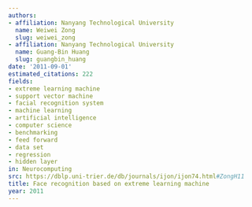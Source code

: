```yaml
---
authors:
- affiliation: Nanyang Technological University
  name: Weiwei Zong
  slug: weiwei_zong
- affiliation: Nanyang Technological University
  name: Guang-Bin Huang
  slug: guangbin_huang
date: '2011-09-01'
estimated_citations: 222
fields:
- extreme learning machine
- support vector machine
- facial recognition system
- machine learning
- artificial intelligence
- computer science
- benchmarking
- feed forward
- data set
- regression
- hidden layer
in: Neurocomputing
src: https://dblp.uni-trier.de/db/journals/ijon/ijon74.html#ZongH11
title: Face recognition based on extreme learning machine
year: 2011
---
```

